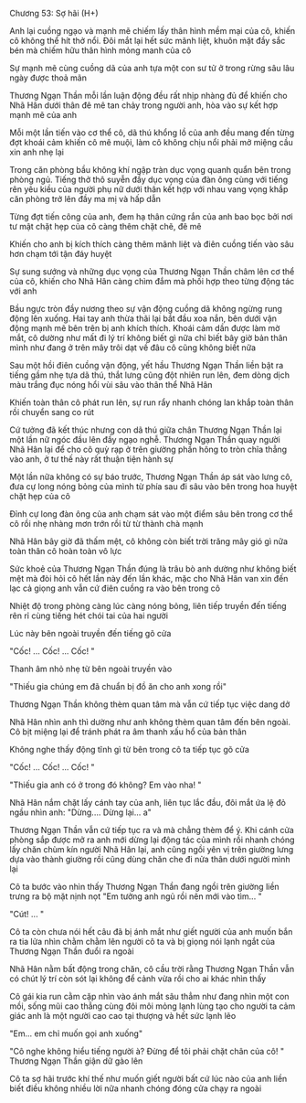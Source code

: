 




Chương 53: Sợ hãi (H+)


Anh lại cuồng ngạo và mạnh mẽ chiếm lấy thân hình mềm mại của cô, khiến cô không thể hít thở nổi. Đôi mắt lại hết sức mãnh liệt, khuôn mặt đầy sắc bén mà chiếm hữu thân hình mỏng manh của cô

Sự mạnh mẽ cùng cuồng dã của anh tựa một con sư tử ở trong rừng sâu lâu ngày được thoả mãn

Thương Ngạn Thần mỗi lần luận động đều rất nhịp nhàng đủ để khiến cho Nhã Hân dưới thân đê mê tan chảy trong người anh, hòa vào sự kết hợp mạnh mẽ của anh

Mỗi một lần tiến vào cơ thể cô, dã thú khổng lồ của anh đều mang đến từng đợt khoái cảm khiến cô mê muội, làm cô không chịu nổi phải mở miệng cầu xin anh nhẹ lại

Trong căn phòng bầu không khí ngập tràn dục vọng quanh quẩn bên trong phòng ngủ. Tiếng thở thô suyễn đầy dục vọng của đàn ông cùng với tiếng rên yêu kiều của người phụ nữ dưới thân kết hợp với nhau vang vọng khắp căn phòng trở lên đầy ma mị và hấp dẫn

Từng đợt tiến công của anh, đem hạ thân cứng rắn của anh bao bọc bởi nơi tư mật chặt hẹp của cô càng thêm chặt chẽ, đê mê

Khiến cho anh bị kích thích càng thêm mãnh liệt và điên cuồng tiến vào sâu hơn chạm tới tận đáy huyệt

Sự sung sướng và những dục vọng của Thương Ngạn Thần châm lên cơ thể của cô, khiến cho Nhã Hân càng chìm đắm mà phối hợp theo từng động tác với anh

Bầu ngực tròn đầy nương theo sự vận động cuồng dã không ngừng rung động lên xuống. Hai tay anh thừa thãi lại bắt đầu xoa nắn, bên dưới vận động mạnh mẽ bên trên bị anh khích thích. Khoái cảm dần được làm mờ mắt, cô dường như mất đi lý trí không biết gì nữa chỉ biết bây giờ bản thân mình như đang ở trên mây trôi dạt về đâu cô cũng không biết nữa

Sau một hồi điên cuồng vận động, yết hầu Thương Ngạn Thần liền bật ra tiếng gầm nhẹ tựa dã thú, thắt lưng cũng đột nhiên run lên, đem dòng dịch màu trắng đục nóng hổi vùi sâu vào thân thể Nhã Hân

Khiến toàn thân cô phát run lên, sự run rẩy nhanh chóng lan khắp toàn thân rồi chuyển sang co rút

Cứ tưởng đã kết thúc nhưng con dã thú giữa chân Thương Ngạn Thần lại một lần nữ ngóc đầu lên đầy ngạo nghễ. Thương Ngạn Thần quay người Nhã Hân lại để cho cô quỳ rạp ở trên giường phần hông to tròn chĩa thẳng vào anh, ở tư thế này rất thuận tiện hành sự

Một lần nữa không có sự báo trước, Thương Ngạn Thần áp sát vào lưng cô, đưa cự long nóng bỏng của mình từ phía sau đi sâu vào bên trong hoa huyệt chặt hẹp của cô

Đỉnh cự long đàn ông của anh chạm sát vào một điểm sâu bên trong cơ thể cô rồi nhẹ nhàng mơn trớn rồi từ từ thành chà mạnh

Nhã Hân bây giờ đã thấm mệt, cô không còn biết trời trăng mây gió gì nữa toàn thân cô hoàn toàn vô lực

Sức khoẻ của Thương Ngạn Thần đúng là trâu bò anh dường như không biết mệt mà đòi hỏi cô hết lần này đến lần khác, mặc cho Nhã Hân van xin đến lạc cả giọng anh vẫn cứ điên cuồng ra vào bên trong cô

Nhiệt độ trong phòng càng lúc càng nóng bỏng, liên tiếp truyền đến tiếng rên rỉ cùng tiếng hét chói tai của hai người

Lúc này bên ngoài truyền đến tiếng gõ cửa

"Cốc! ... Cốc! ... Cốc! "

Thanh âm nhỏ nhẹ từ bên ngoài truyền vào

"Thiếu gia chúng em đã chuẩn bị đồ ăn cho anh xong rồi"

Thương Ngạn Thần không thèm quan tâm mà vẫn cứ tiếp tục việc dang dở

Nhã Hân nhìn anh thì dường như anh không thèm quan tâm đến bên ngoài. Cô bịt miệng lại để tránh phát ra âm thanh xấu hổ của bản thân

Không nghe thấy động tĩnh gì từ bên trong cô ta tiếp tục gõ cửa

"Cốc! ... Cốc! ... Cốc! "

"Thiếu gia anh có ở trong đó không? Em vào nha! "

Nhã Hân nắm chặt lấy cánh tay của anh, liên tục lắc đầu, đôi mắt ứa lệ đỏ ngầu nhìn anh: "Dừng.... Dừng lại... a"

Thương Ngạn Thần vẫn cứ tiếp tục ra và mà chẳng thèm để ý. Khi cánh cửa phòng sắp được mở ra anh mới dừng lại động tác của mình rồi nhanh chóng lấy chăn chùm kín người Nhã Hân lại, anh cũng ngồi yên vị trên giường lưng dựa vào thành giường rồi cũng dùng chăn che đi nửa thân dưới người mình lại

Cô ta bước vào nhìn thấy Thương Ngạn Thần đang ngồi trên giường liền trưng ra bộ mặt nịnh nọt "Em tưởng anh ngủ rồi nên mới vào tìm... "

"Cút! ... "

Cô ta còn chưa nói hết câu đã bị ánh mắt như giết người của anh muốn bắn ra tia lửa nhìn chằm chằm lên người cô ta và bị giọng nói lạnh ngắt của Thương Ngạn Thần đuổi ra ngoài

Nhã Hân nằm bất động trong chăn, cô cầu trời rằng Thương Ngạn Thần vẫn có chút lý trí còn sót lại không để cảnh vừa rồi cho ai khác nhìn thấy

Cô gái kia run cằm cặp nhìn vào ánh mắt sâu thẳm như đang nhìn một con mồi, sống mũi cao thẳng cùng đôi môi mỏng lạnh lùng tạo cho người ta cảm giác anh là một người cao cao tại thượng và hết sức lạnh lẽo

"Em... em chỉ muốn gọi anh xuống"

"Cô nghe không hiểu tiếng người à? Đừng để tôi phải chặt chân của cô! " Thương Ngạn Thần giận dữ gào lên

Cô ta sợ hãi trước khí thế như muốn giết người bất cứ lúc nào của anh liền biết điều không nhiều lời nữa nhanh chóng đóng cửa chạy ra ngoài




